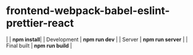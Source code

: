 # frontend-webpack-babel-eslint-prettier-react

| | **npm install**|
| Development | **npm run dev** |
| Server | **npm run server** |
| Final built | **npm run build** |

